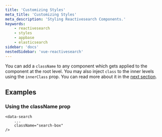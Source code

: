 ```yaml
---
title: 'Customizing Styles'
meta_title: 'Customizing Styles'
meta_description: 'Styling Reactivesearch Components.'
keywords:
    - reactivesearch
    - styles
    - appbase
    - elasticsearch
sidebar: 'docs'
nestedSidebar: 'vue-reactivesearch'
---
```


You can add a `className` to any component which gets applied to the component at the root level. You may also inject `class` to the inner levels using the `innerClass` prop. You can read more about it in the [next section](/docs/reactivesearch/vue/theming/ClassnameInjection/).

## Examples

### Using the className prop

```js{3}
<data-search
    ...
    className="search-box"
/>
```
